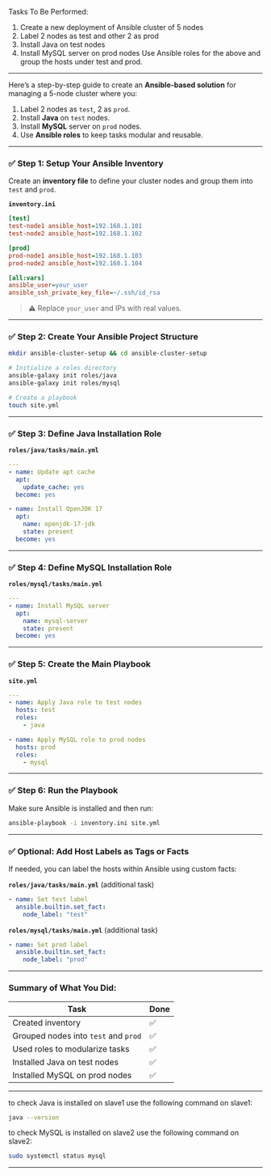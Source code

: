  Tasks To Be Performed:
 1. Create a new deployment of Ansible cluster of 5 nodes
 2. Label 2 nodes as test and other 2 as prod
 3. Install Java on test nodes
 4. Install MySQL server on prod nodes
 Use Ansible roles for the above and group the hosts under test and prod.

 ---
 
Here’s a step-by-step guide to create an **Ansible-based solution** for managing a 5-node cluster where you:

1. Label 2 nodes as `test`, 2 as `prod`.
2. Install **Java** on `test` nodes.
3. Install **MySQL** server on `prod` nodes.
4. Use **Ansible roles** to keep tasks modular and reusable.

---

### ✅ Step 1: Setup Your Ansible Inventory

Create an **inventory file** to define your cluster nodes and group them into `test` and `prod`.

**`inventory.ini`**
```ini
[test]
test-node1 ansible_host=192.168.1.101
test-node2 ansible_host=192.168.1.102

[prod]
prod-node1 ansible_host=192.168.1.103
prod-node2 ansible_host=192.168.1.104

[all:vars]
ansible_user=your_user
ansible_ssh_private_key_file=~/.ssh/id_rsa
```

> ⚠️ Replace `your_user` and IPs with real values.

---

### ✅ Step 2: Create Your Ansible Project Structure

```bash
mkdir ansible-cluster-setup && cd ansible-cluster-setup

# Initialize a roles directory
ansible-galaxy init roles/java
ansible-galaxy init roles/mysql

# Create a playbook
touch site.yml
```

---

### ✅ Step 3: Define Java Installation Role

**`roles/java/tasks/main.yml`**
```yaml
---
- name: Update apt cache
  apt:
    update_cache: yes
  become: yes

- name: Install OpenJDK 17
  apt:
    name: openjdk-17-jdk
    state: present
  become: yes
```

---

### ✅ Step 4: Define MySQL Installation Role

**`roles/mysql/tasks/main.yml`**
```yaml
---
- name: Install MySQL server
  apt:
    name: mysql-server
    state: present
  become: yes
```

---

### ✅ Step 5: Create the Main Playbook

**`site.yml`**
```yaml
---
- name: Apply Java role to test nodes
  hosts: test
  roles:
    - java

- name: Apply MySQL role to prod nodes
  hosts: prod
  roles:
    - mysql
```

---

### ✅ Step 6: Run the Playbook

Make sure Ansible is installed and then run:

```bash
ansible-playbook -i inventory.ini site.yml
```

---

### ✅ Optional: Add Host Labels as Tags or Facts

If needed, you can label the hosts within Ansible using custom facts:

**`roles/java/tasks/main.yml`** (additional task)
```yaml
- name: Set test label
  ansible.builtin.set_fact:
    node_label: "test"
```

**`roles/mysql/tasks/main.yml`** (additional task)
```yaml
- name: Set prod label
  ansible.builtin.set_fact:
    node_label: "prod"
```

---

### Summary of What You Did:

| Task | Done |
|------|------|
| Created inventory | ✅ |
| Grouped nodes into `test` and `prod` | ✅ |
| Used roles to modularize tasks | ✅ |
| Installed Java on test nodes | ✅ |
| Installed MySQL on prod nodes | ✅ |

---

to check Java is installed on slave1 use the following command on slave1:

```bash
java --version
```

to check MySQL is installed on slave2 use the following command on slave2:

```bash
sudo systemctl status mysql
```
---
